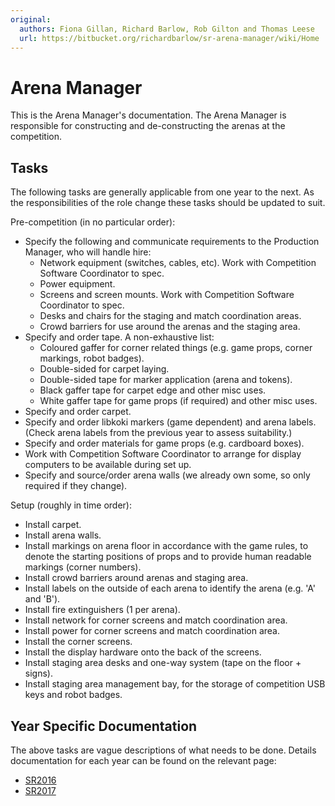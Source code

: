 ```yaml
---
original:
  authors: Fiona Gillan, Richard Barlow, Rob Gilton and Thomas Leese
  url: https://bitbucket.org/richardbarlow/sr-arena-manager/wiki/Home
---
```

# Arena Manager

This is the Arena Manager's documentation. The Arena Manager is responsible for constructing and de-constructing the arenas at the competition.

## Tasks

The following tasks are generally applicable from one year to the next. As the responsibilities of the role change these tasks should be updated to suit.

Pre-competition (in no particular order):

 * Specify the following and communicate requirements to the Production Manager, who will handle hire:
    * Network equipment (switches, cables, etc). Work with Competition Software Coordinator to spec.
    * Power equipment.
    * Screens and screen mounts. Work with Competition Software Coordinator to spec.
    * Desks and chairs for the staging and match coordination areas.
    * Crowd barriers for use around the arenas and the staging area.
 * Specify and order tape. A non-exhaustive list:
    * Coloured gaffer for corner related things (e.g. game props, corner markings, robot badges).
    * Double-sided for carpet laying.
    * Double-sided tape for marker application (arena and tokens).
    * Black gaffer tape for carpet edge and other misc uses.
    * White gaffer tape for game props (if required) and other misc uses.
 * Specify and order carpet.
 * Specify and order libkoki markers (game dependent) and arena labels. (Check arena labels from the previous year to assess suitability.)
 * Specify and order materials for game props (e.g. cardboard boxes).
 * Work with Competition Software Coordinator to arrange for display computers to be available during set up.
 * Specify and source/order arena walls (we already own some, so only required if they change).

Setup (roughly in time order):

 * Install carpet.
 * Install arena walls.
 * Install markings on arena floor in accordance with the game rules, to denote the starting positions of props and to provide human readable markings (corner numbers).
 * Install crowd barriers around arenas and staging area.
 * Install labels on the outside of each arena to identify the arena (e.g. 'A' and 'B').
 * Install fire extinguishers (1 per arena).
 * Install network for corner screens and match coordination area.
 * Install power for corner screens and match coordination area.
 * Install the corner screens.
 * Install the display hardware onto the back of the screens.
 * Install staging area desks and one-way system (tape on the floor + signs).
 * Install staging area management bay, for the storage of competition USB keys and robot badges.

## Year Specific Documentation

The above tasks are vague descriptions of what needs to be done. Details documentation for each year can be found on the relevant page:

 * [SR2016](/competition/arena-manager/SR2016)
 * [SR2017](/competition/arena-manager/SR2017)
